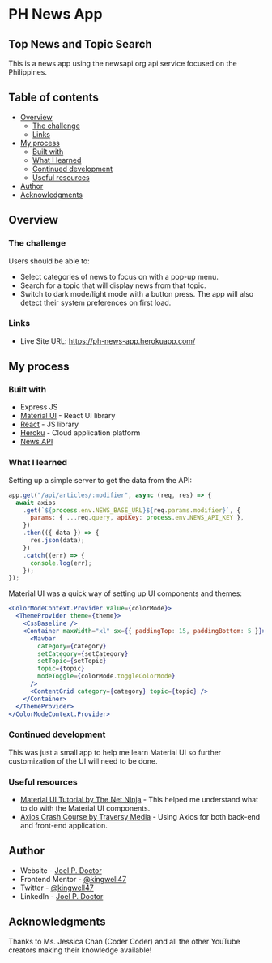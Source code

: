 # PH News App

## Top News and Topic Search

This is a news app using the newsapi.org api service focused on the Philippines.

## Table of contents

- [Overview](#overview)
  - [The challenge](#the-challenge)
  - [Links](#links)
- [My process](#my-process)
  - [Built with](#built-with)
  - [What I learned](#what-i-learned)
  - [Continued development](#continued-development)
  - [Useful resources](#useful-resources)
- [Author](#author)
- [Acknowledgments](#acknowledgments)

## Overview

### The challenge

Users should be able to:

- Select categories of news to focus on with a pop-up menu.
- Search for a topic that will display news from that topic.
- Switch to dark mode/light mode with a button press. The app will also detect their system preferences on first load.

### Links

- Live Site URL: https://ph-news-app.herokuapp.com/

## My process

### Built with

- Express JS
- [Material UI](https://mui.com/) - React UI library
- [React](https://reactjs.org/) - JS library
- [Heroku](heroku.com) - Cloud application platform
- [News API](https://newsapi.org/)

### What I learned

Setting up a simple server to get the data from the API:

```js
app.get("/api/articles/:modifier", async (req, res) => {
  await axios
    .get(`${process.env.NEWS_BASE_URL}${req.params.modifier}`, {
      params: { ...req.query, apiKey: process.env.NEWS_API_KEY },
    })
    .then(({ data }) => {
      res.json(data);
    })
    .catch((err) => {
      console.log(err);
    });
});
```

Material UI was a quick way of setting up UI components and themes:

```jsx
<ColorModeContext.Provider value={colorMode}>
  <ThemeProvider theme={theme}>
    <CssBaseline />
    <Container maxWidth="xl" sx={{ paddingTop: 15, paddingBottom: 5 }}>
      <Navbar
        category={category}
        setCategory={setCategory}
        setTopic={setTopic}
        topic={topic}
        modeToggle={colorMode.toggleColorMode}
      />
      <ContentGrid category={category} topic={topic} />
    </Container>
  </ThemeProvider>
</ColorModeContext.Provider>
```

### Continued development

This was just a small app to help me learn Material UI so further customization of the UI will need to be done.

### Useful resources

- [Material UI Tutorial by The Net Ninja](https://www.youtube.com/watch?v=0KEpWHtG10M&list=PL4cUxeGkcC9gjxLvV4VEkZ6H6H4yWuS58) - This helped me understand what to do with the Material UI components.
- [Axios Crash Course by Traversy Media](https://www.youtube.com/watch?v=6LyagkoRWYA) - Using Axios for both back-end and front-end application.

## Author

- Website - [Joel P. Doctor](https://joeldoctor.com/)
- Frontend Mentor - [@kingwell47](https://www.frontendmentor.io/profile/kingwell47)
- Twitter - [@kingwell47](https://www.twitter.com/kingwell47)
- LinkedIn - [Joel P. Doctor](https://www.linkedin.com/in/joel-d-05854919/)

## Acknowledgments

Thanks to Ms. Jessica Chan (Coder Coder) and all the other YouTube creators making their knowledge available!
